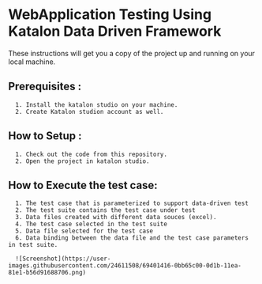 # WebApplication Testing Using Katalon Data Driven Framework

These instructions will get you a copy of the project up and running on your local machine.

## Prerequisites :
      1. Install the katalon studio on your machine.
      2. Create Katalon studion account as well.
      
## How to Setup :
      1. Check out the code from this repository.
      2. Open the project in katalon studio.
      
## How to Execute the test case:
      1. The test case that is parameterized to support data-driven test
      2. The test suite contains the test case under test
      3. Data files created with different data souces (excel).
      4. The test case selected in the test suite
      5. Data file selected for the test case
      6. Data binding between the data file and the test case parameters in test suite.
      
      ![Screenshot](https://user-images.githubusercontent.com/24611508/69401416-0bb65c00-0d1b-11ea-81e1-b56d91688706.png)


